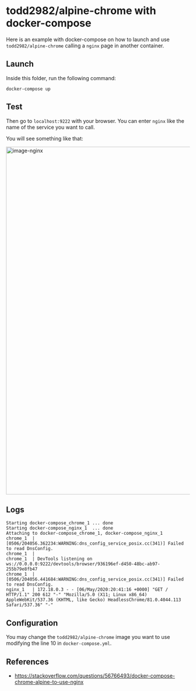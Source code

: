 # todd2982/alpine-chrome with docker-compose

Here is an example with docker-compose on how to launch and use `todd2982/alpine-chrome` calling a `nginx` page in another container.

## Launch

Inside this folder, run the following command:

```
docker-compose up
```

## Test

Then go to `localhost:9222` with your browser.
You can enter `nginx` like the name of the service you want to call.

You will see something like that:

<img width="951" alt="image-nginx" src="https://user-images.githubusercontent.com/525974/81261911-34b67900-903d-11ea-9f3c-14aca6fc0477.png">


## Logs

```
Starting docker-compose_chrome_1 ... done
Starting docker-compose_nginx_1  ... done
Attaching to docker-compose_chrome_1, docker-compose_nginx_1
chrome_1  | [0506/204056.362234:WARNING:dns_config_service_posix.cc(341)] Failed to read DnsConfig.
chrome_1  |
chrome_1  | DevTools listening on ws://0.0.0.0:9222/devtools/browser/936196ef-d450-48bc-ab97-255b79e8fb47
chrome_1  | [0506/204056.441684:WARNING:dns_config_service_posix.cc(341)] Failed to read DnsConfig.
nginx_1   | 172.18.0.3 - - [06/May/2020:20:41:16 +0000] "GET / HTTP/1.1" 200 612 "-" "Mozilla/5.0 (X11; Linux x86_64) AppleWebKit/537.36 (KHTML, like Gecko) HeadlessChrome/81.0.4044.113 Safari/537.36" "-"
```

## Configuration

You may change the `todd2982/alpine-chrome` image you want to use modifying the line 10 in `docker-compose.yml`.

## References

- https://stackoverflow.com/questions/56766493/docker-compose-chrome-alpine-to-use-nginx
